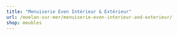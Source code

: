 ```yaml
---
title: "Menuiserie Even Intérieur & Extérieur"
url: /moelan-sur-mer/menuiserie-even-interieur-and-exterieur/
shop: meubles
---
```

